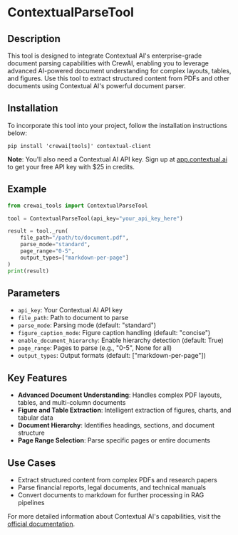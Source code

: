# ContextualParseTool

## Description
This tool is designed to integrate Contextual AI's enterprise-grade document parsing capabilities with CrewAI, enabling you to leverage advanced AI-powered document understanding for complex layouts, tables, and figures. Use this tool to extract structured content from PDFs and other documents using Contextual AI's powerful document parser.

## Installation
To incorporate this tool into your project, follow the installation instructions below:

```
pip install 'crewai[tools]' contextual-client
```

**Note**: You'll also need a Contextual AI API key. Sign up at [app.contextual.ai](https://app.contextual.ai) to get your free API key with $25 in credits.

## Example

```python
from crewai_tools import ContextualParseTool

tool = ContextualParseTool(api_key="your_api_key_here")

result = tool._run(
    file_path="/path/to/document.pdf",
    parse_mode="standard",
    page_range="0-5",
    output_types=["markdown-per-page"]
)
print(result)
```

## Parameters
- `api_key`: Your Contextual AI API key
- `file_path`: Path to document to parse
- `parse_mode`: Parsing mode (default: "standard")
- `figure_caption_mode`: Figure caption handling (default: "concise")
- `enable_document_hierarchy`: Enable hierarchy detection (default: True)
- `page_range`: Pages to parse (e.g., "0-5", None for all)
- `output_types`: Output formats (default: ["markdown-per-page"])

## Key Features
- **Advanced Document Understanding**: Handles complex PDF layouts, tables, and multi-column documents
- **Figure and Table Extraction**: Intelligent extraction of figures, charts, and tabular data
- **Document Hierarchy**: Identifies headings, sections, and document structure
- **Page Range Selection**: Parse specific pages or entire documents

## Use Cases
- Extract structured content from complex PDFs and research papers
- Parse financial reports, legal documents, and technical manuals
- Convert documents to markdown for further processing in RAG pipelines

For more detailed information about Contextual AI's capabilities, visit the [official documentation](https://docs.contextual.ai).